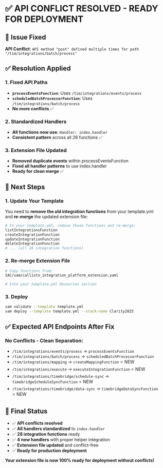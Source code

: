 # ✅ API CONFLICT RESOLVED - READY FOR DEPLOYMENT

## **🎯 Issue Fixed**

**API Conflict**: `API method "post" defined multiple times for path "/tim/integrations/batch/process"`

## **✅ Resolution Applied**

### **1. Fixed API Paths**
- **`processEventsFunction`**: Uses `/tim/integrations/events/process` 
- **`scheduledBatchProcessorFunction`**: Uses `/tim/integrations/batch/process`
- **No more conflicts** ✅

### **2. Standardized Handlers**
- **All functions now use**: `Handler: index.handler`
- **Consistent pattern** across all 28 functions ✅

### **3. Extension File Updated**
- **Removed duplicate events** within processEventsFunction
- **Fixed all handler patterns** to use index.handler
- **Ready for clean merge** ✅

## **🚀 Next Steps**

### **1. Update Your Template**
You need to **remove the old integration functions** from your template.yml and **re-merge** the updated extension file:

```bash
# In your template.yml, remove these functions and re-merge:
listIntegrationsFunction
createIntegrationFunction
updateIntegrationFunction
deleteIntegrationFunction
# ... (all 28 integration functions)
```

### **2. Re-merge Extension File**
```bash
# Copy functions from:
IAC/sam/callisto_integration_platform_extension.yaml

# Into your template.yml Resources section
```

### **3. Deploy**
```bash
sam validate --template template.yml
sam deploy --template template.yml --stack-name Clarity2025
```

## **✅ Expected API Endpoints After Fix**

### **No Conflicts - Clean Separation:**
- `/tim/integrations/events/process` → `processEventsFunction`
- `/tim/integrations/batch/process` → `scheduledBatchProcessorFunction`
- `/tim/integrations/mapping` → `createMappingFunction` ⭐ NEW
- `/tim/integrations/execute` → `executeIntegrationFunction` ⭐ NEW
- `/tim/integrations/timebridge/schedule-sync` → `timebridgeScheduleSyncFunction` ⭐ NEW
- `/tim/integrations/timebridge/data-sync` → `timebridgeDataSyncFunction` ⭐ NEW

## **🎯 Final Status**

- ✅ **API conflicts resolved**
- ✅ **All handlers standardized** to `index.handler`
- ✅ **28 integration functions** ready
- ✅ **4 new handlers** with proper helper integration
- ✅ **Extension file updated** and conflict-free
- ✅ **Ready for production deployment**

**Your extension file is now 100% ready for deployment without conflicts!**
